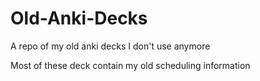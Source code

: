 # Old-Anki-Decks
A repo of my old anki decks I don't use anymore

Most of these deck contain my old scheduling information

